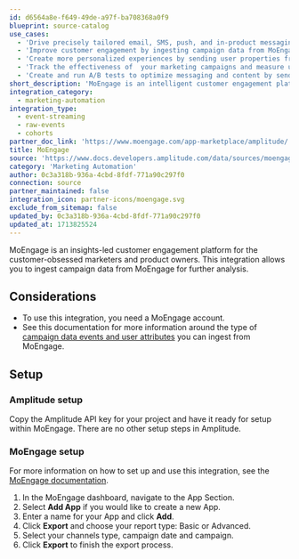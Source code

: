 ```yaml
---
id: d6564a8e-f649-49de-a97f-ba708368a0f9
blueprint: source-catalog
use_cases:
  - 'Drive precisely tailored email, SMS, push, and in-product messaging by sending Amplitude cohorts to MoEngage.'
  - 'Improve customer engagement by ingesting campaign data from MoEngage for further analysis.'
  - 'Create more personalized experiences by sending user properties from Amplitude to MoEngage.'
  - 'Track the effectiveness of  your marketing campaigns and measure user behavior throughout the funnel by sending events from Amplitude to MoEngage.'
  - 'Create and run A/B tests to optimize messaging and content by sending events and user properties to MoEngage.'
short_description: 'MoEngage is an intelligent customer engagement platform. With AI-powered customer journey orchestration, personalization capabilities, and in-built analytics, MoEngage enables hyper-personalization at scale across messaging channels.'
integration_category:
  - marketing-automation
integration_type:
  - event-streaming
  - raw-events
  - cohorts
partner_doc_link: 'https://www.moengage.com/app-marketplace/amplitude/'
title: MoEngage
source: 'https://www.docs.developers.amplitude.com/data/sources/moengage'
category: 'Marketing Automation'
author: 0c3a318b-936a-4cbd-8fdf-771a90c297f0
connection: source
partner_maintained: false
integration_icon: partner-icons/moengage.svg
exclude_from_sitemap: false
updated_by: 0c3a318b-936a-4cbd-8fdf-771a90c297f0
updated_at: 1713825524
---
```

MoEngage is an insights-led customer engagement platform for the customer-obsessed marketers and product owners. This integration allows you to ingest campaign data from MoEngage for further analysis.

## Considerations

- To use this integration, you need a MoEngage account.
- See this documentation for more information around the type of [campaign data events and user attributes](https://partners.moengage.com/hc/en-us/articles/4409507678228-Amplitude) you can ingest from MoEngage.

## Setup

### Amplitude setup

Copy the Amplitude API key for your project and have it ready for setup within MoEngage. There are no other setup steps in Amplitude. 

### MoEngage setup

For more information on how to set up and use this integration, see the [MoEngage documentation](https://partners.moengage.com/hc/en-us/articles/4409507678228-Amplitude).

1. In the MoEngage dashboard, navigate to the App Section.
2. Select **Add App** if you would like to create a new App.
3. Enter a name for your App and click **Add**.
4. Click **Export** and choose your report type: Basic or Advanced.
5. Select your channels type, campaign date and campaign.
6. Click **Export** to finish the export process.